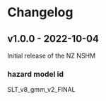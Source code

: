 # Changelog

## v1.0.0 - 2022-10-04
Initial release of the NZ NSHM

### hazard model id
SLT_v8_gmm_v2_FINAL
